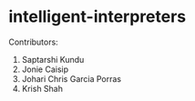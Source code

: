 # intelligent-interpreters

Contributors:


1. Saptarshi Kundu
2. Jonie Caisip
3. Johari Chris Garcia Porras
4. Krish Shah
